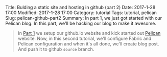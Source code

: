 Title: Bulding a static site and hosting in github (part 2)
Date: 2017-1-28 17:00
Modified: 2017-1-28 17:00
Category: tutorial
Tags: tutorial, pelican
Slug: pelican-github-part2
Summary: In part 1, we just got started with our Pelican blog. In this part, we'll be hacking our blog to make it awesome.

> In [Part 1] we setup our github.io website and kick started out [Pelican] website. Now, in this second tutorial, we'll configure Fabric and Pelican configuration and when it's all done, we'll create blog post. And push it to github `source` branch.

   [virtualenv]: <http://docs.python-guide.org/en/latest/dev/virtualenvs/>
   [Setup github.io]: <https://pages.github.com/>
   [Install Git VCS]: <#>
   [Install Markdown]: <#>
   [Install Python]: <#>
   [Setup Github account]: <#>
   [Setup github.io page]: <#>
   [A code editor]: <#>
   [Pelican]: <#>
   [here]: <#>
   [.gitignore]: <https://raw.githubusercontent.com/girisagar46/girisagar46.github.io/source/.gitignore>
   [markdown]: <https://guides.github.com/features/mastering-markdown/>
   [Part 1]: <#>